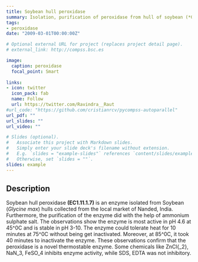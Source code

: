 ```yaml
---
title: Soybean hull peroxidase 
summary: Isolation, purification of peroxidase from hull of soybean (*Glycine max* L.).
tags:
- peroxidase
date: "2009-03-01T00:00:00Z"

# Optional external URL for project (replaces project detail page).
# external_link: http://compss.bsc.es

image:
  caption: peroxidase
  focal_point: Smart
  
links:
- icon: twitter
  icon_pack: fab
  name: Follow
  url: https://twitter.com/Ravindra__Raut
#url_code: "https://github.com/cristianrcv/pycompss-autoparallel"
url_pdf: ""
url_slides: ""
url_video: ""

# Slides (optional).
#   Associate this project with Markdown slides.
#   Simply enter your slide deck's filename without extension.
#   E.g. `slides = "example-slides"` references `content/slides/example-slides.md`.
#   Otherwise, set `slides = ""`.
slides: example
---
```


<h2>Description</h2>

Soybean hull peroxidase **(EC1.11.1.7)** is an enzyme isolated from Soybean (*Glycine max*) hulls collected from the local market of Nanded, India. Furthermore, the purification of the enzyme did with the help of ammonium sulphate salt. The observations show the enzyme is most active in pH 4.6 at 45^0C and is stable in pH 3-10. The enzyme could tolerate heat for 10 minutes at 75^0C without being get inactivated. Moreover, at 85^0C, it took 40 minutes to inactivate the enzyme. These observations confirm that the peroxidase is a novel thermostable enzyme. Some chemicals like ZnCl{_2}, NaN_3, FeSO_4 inhibits enzyme activity, while SDS, EDTA was not inhibitory.


